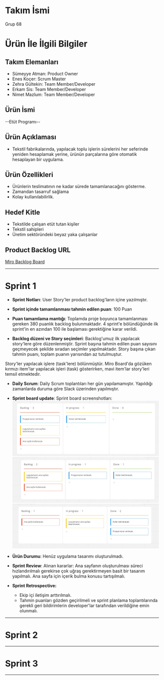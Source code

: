 # **Takım İsmi**

Grup 68

# Ürün İle İlgili Bilgiler

## Takım Elemanları

- Sümeyye Atman: Product Owner
- Enes Koçer: Scrum Master
- Zehra Gültekin: Team Member/Developer
- Erkam Sis: Team Member/Developer
- Nimet Mazlum: Team Member/Developer

## Ürün İsmi

--Etüt Programı--

## Ürün Açıklaması

- Tekstil fabrikalarında, yapılacak toplu işlerin sürelerini her seferinde yeniden hesaplamak yerine, ürünün parçalarına göre otomatik hesaplayan bir uygulama.

## Ürün Özellikleri

- Ürünlerin teslimatının ne kadar sürede tamamlanacağını gösterme.
- Zamandan tasarruf sağlama
- Kolay kullanılabilirlik.

## Hedef Kitle

- Tekstilde çalışan etüt tutan kişiler
- Tekstil sahipleri
- Üretim sektöründeki beyaz yaka çalışanlar

## Product Backlog URL

[Miro Backlog Board](https://miro.com/app/board/uXjVO28enq8=/)

---

# Sprint 1

- **Sprint Notları**: User Story'ler product backlog'ların içine yazılmıştır. 

- **Sprint içinde tamamlanması tahmin edilen puan**: 100 Puan

- **Puan tamamlama mantığı**: Toplamda proje boyunca tamamlanması gereken 380 puanlık backlog bulunmaktadır. 4 sprint'e bölündüğünde ilk sprint'in en azından 100 ile başlaması gerektiğine karar verildi.

- **Backlog düzeni ve Story seçimleri**: Backlog'umuz ilk yapılacak story'lere göre düzenlenmiştir. Sprint başına tahmin edilen puan sayısını geçmeyecek şekilde sıradan seçimler yapılmaktadır. Story başına çıkan tahmin puanı, toplam puanın yarısından az tutulmuştur. 

Story'ler yapılacak işlere (task'lere) bölünmüştür. Miro Board'da gözüken kırmızı item'lar yapılacak işleri (task) gösterirken, mavi item'lar story'leri temsil etmektedir.

- **Daily Scrum**: Daily Scrum toplantıları her gün yapılamamıştır. Yapıldığı zamanlarda duruma göre Slack üzerinden yapılmıştır.

- **Sprint board update**: Sprint board screenshotları: 
![Backlog 1](https://raw.githubusercontent.com/kocerenes/akademi_bootcamp/main/Sprint1Doc/backlog_1.jpeg) 
![Backlog 2](https://raw.githubusercontent.com/kocerenes/akademi_bootcamp/main/Sprint1Doc/backlog_2.jpeg) 
![Backlog 3](https://raw.githubusercontent.com/kocerenes/akademi_bootcamp/main/Sprint1Doc/backlog_3.jpeg)

- **Ürün Durumu**: Henüz uygulama tasarımı oluşturulmadı.

- **Sprint Review**: 
Alınan kararlar: Ana sayfanın oluşturulması süreci hızlandırılmalı gerekirse çok uğraş gerektirmeyen basit bir tasarım yapılmalı. Ana sayfa için içerik bulma konusu tartışılmalı.

- **Sprint Retrospective:**
  - Ekip içi iletişim arttırılmalı. 
  - Tahmin puanları gözden geçirilmeli ve sprint planlama toplantılarında gerekli geri bildirimlerin developer'lar tarafından verildiğine emin olunmalı.

---

# Sprint 2


---

# Sprint 3

---
